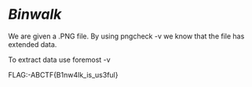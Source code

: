 # *Binwalk*

We are given a .PNG file. By using pngcheck -v <filename>
we know that the file has extended data.

To extract data use foremost -v <filename>

FLAG:-ABCTF{B1nw4lk_is_us3ful}
